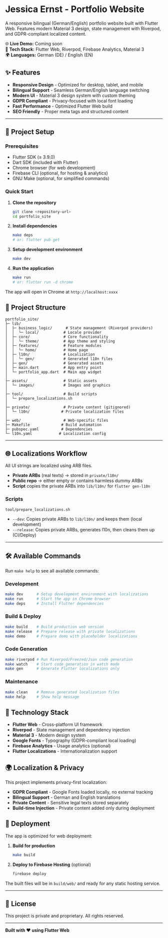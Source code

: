 # Jessica Ernst - Portfolio Website

A responsive bilingual (German/English) portfolio website built with Flutter Web. Features modern Material 3 design, state management with Riverpod, and GDPR-compliant localized content.

🌐 **Live Demo:** Coming soon  
🔧 **Tech Stack:** Flutter Web, Riverpod, Firebase Analytics, Material 3  
🌍 **Languages:** German (DE) / English (EN)

## ✨ Features

- **Responsive Design** - Optimized for desktop, tablet, and mobile
- **Bilingual Support** - Seamless German/English language switching
- **Modern UI** - Material 3 design system with custom theming
- **GDPR Compliant** - Privacy-focused with local font loading
- **Fast Performance** - Optimized Flutter Web build
- **SEO Friendly** - Proper meta tags and structured content

---

## 🔧 Project Setup

### Prerequisites

- Flutter SDK (≥ 3.9.0)
- Dart SDK (included with Flutter)
- Chrome browser (for web development)
- Firebase CLI (optional, for hosting & analytics)
- GNU Make (optional, for simplified commands)

### Quick Start

1. **Clone the repository**
   ```bash
   git clone <repository-url>
   cd portfolio_site
   ```

2. **Install dependencies**
   ```bash
   make deps
   # or: flutter pub get
   ```

3. **Setup development environment**
   ```bash
   make dev
   ```

4. **Run the application**
   ```bash
   make run
   # or: flutter run -d chrome
   ```

The app will open in Chrome at `http://localhost:xxxx`

## 📁 Project Structure

```
portfolio_site/
├─ lib/
│  ├─ business_logic/      # State management (Riverpod providers)
│  │  └─ local/           # Locale provider
│  ├─ core/               # Core functionality
│  │  └─ theme/           # App theme and styling
│  ├─ features/           # Feature modules
│  │  └─ home/            # Home page
│  ├─ l10n/               # Localization
│  │  └─ gen/             # Generated l10n files
│  ├─ gen/                # Generated assets
│  ├─ main.dart           # App entry point
│  └─ portfolio_app.dart  # Main app widget
│
├─ assets/                # Static assets
│  └─ images/             # Images and graphics
│
├─ tool/                  # Build scripts
│  └─ prepare_localizations.sh
│
├─ private/               # Private content (gitignored)
│  └─ l10n/              # Private localization files
│
├─ web/                   # Web-specific files
├─ Makefile              # Build automation
├─ pubspec.yaml          # Dependencies
└─ l10n.yaml            # Localization config
```

---

## 🌐 Localizations Workflow

All UI strings are localized using ARB files.

- **Private ARBs** (real texts) → stored in `private/l10n/`
- **Public repo** → either empty or contains harmless dummy ARBs
- **Script** copies the private ARBs into `lib/l10n/` for `flutter gen-l10n`

### Scripts
`tool/prepare_localizations.sh`

- `--dev`: Copies private ARBs to `lib/l10n/` and keeps them (local development)
- `--release`: Copies private ARBs, generates l10n, then cleans them up (CI/Deploy)

---

## 🛠️ Available Commands

Run `make help` to see all available commands:

### Development
```bash
make dev      # Setup development environment with localizations
make run      # Start the app in Chrome browser  
make deps     # Install Flutter dependencies
```

### Build & Deploy
```bash
make build    # Build production web version
make release  # Prepare release with private localizations
make demo     # Prepare demo with placeholder localizations
```

### Code Generation
```bash
make riverpod # Run Riverpod/Freezed/Json code generation
make watch    # Start code generation in watch mode
make gen      # Generate Flutter localizations only
```

### Maintenance
```bash
make clean    # Remove generated localization files
make help     # Show help message
```

## 🔧 Technology Stack

- **Flutter Web** - Cross-platform UI framework
- **Riverpod** - State management and dependency injection
- **Material 3** - Modern design system
- **Google Fonts** - Typography (GDPR-compliant local loading)
- **Firebase Analytics** - Usage analytics (optional)
- **Flutter Localizations** - Internationalization support

## 🌍 Localization & Privacy

This project implements privacy-first localization:

- **GDPR Compliant** - Google Fonts loaded locally, no external tracking
- **Bilingual Support** - German and English translations
- **Private Content** - Sensitive legal texts stored separately
- **Build-time Injection** - Private content added only during deployment

## 🚀 Deployment

The app is optimized for web deployment:

1. **Build for production**
   ```bash
   make build
   ```

2. **Deploy to Firebase Hosting** (optional)
   ```bash
   firebase deploy
   ```

The built files will be in `build/web/` and ready for any static hosting service.

---

## 📝 License

This project is private and proprietary. All rights reserved.

---

**Built with ❤️ using Flutter Web**

